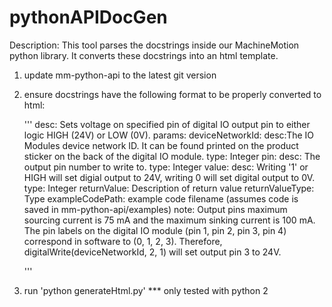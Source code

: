 # pythonAPIDocGen

Description:
This tool parses the docstrings inside our MachineMotion python library. It converts these docstrings into an html template. 


1) update mm-python-api to the latest git version
2) ensure docstrings have the following format to be properly converted to html:

    '''
    desc: Sets voltage on specified pin of digital IO output pin to either logic HIGH (24V) or LOW (0V).
    params:
        deviceNetworkId:
            desc:The IO Modules device network ID. It can be found printed on the product sticker on the back of the digital IO module.
            type: Integer
        pin:
            desc: The output pin number to write to.
            type: Integer
        value:
            desc: Writing '1' or HIGH will set digial output to 24V, writing 0 will set digital output to 0V.
            type: Integer
    returnValue: Description of return value
    returnValueType: Type
    exampleCodePath: example code filename (assumes code is saved in mm-python-api/examples)
    note: Output pins maximum sourcing current is 75 mA and the maximum sinking current is 100 mA. The pin labels on the digital IO module (pin 1, pin 2, pin 3, pin 4) correspond in software to (0, 1, 2, 3). Therefore, digitalWrite(deviceNetworkId, 2, 1)  will set output pin 3 to 24V.

    '''

3) run 'python generateHtml.py' *** only tested with python 2